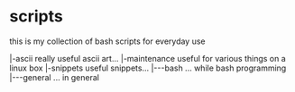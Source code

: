 # scripts
 this is my collection of bash scripts for everyday use


   |-ascii					really useful ascii art...
   |-maintenance		useful for various things on a linux box
   |-snippets				useful snippets...
   |---bash					... while bash programming
   |---general			... in general
